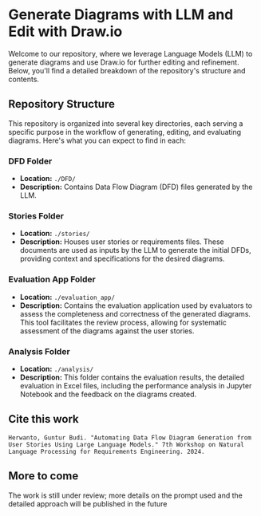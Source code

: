 # Generate Diagrams with LLM and Edit with Draw.io

Welcome to our repository, where we leverage Language Models (LLM) to generate diagrams and use Draw.io for further editing and refinement. Below, you'll find a detailed breakdown of the repository's structure and contents.

## Repository Structure

This repository is organized into several key directories, each serving a specific purpose in the workflow of generating, editing, and evaluating diagrams. Here's what you can expect to find in each:

### DFD Folder

- **Location:** `./DFD/`
- **Description:** Contains Data Flow Diagram (DFD) files generated by the LLM.

### Stories Folder

- **Location:** `./stories/`
- **Description:** Houses user stories or requirements files. These documents are used as inputs by the LLM to generate the initial DFDs, providing context and specifications for the desired diagrams.

### Evaluation App Folder

- **Location:** `./evaluation_app/`
- **Description:** Contains the evaluation application used by evaluators to assess the completeness and correctness of the generated diagrams. This tool facilitates the review process, allowing for systematic assessment of the diagrams against the user stories.

### Analysis Folder

- **Location:** `./analysis/`
- **Description:** This folder contains the evaluation results, the detailed evaluation in Excel files, including the performance analysis in Jupyter Notebook and the feedback on the diagrams created.

## Cite this work

``
Herwanto, Guntur Budi. "Automating Data Flow Diagram Generation from User Stories Using Large Language Models." 7th Workshop on Natural Language Processing for Requirements Engineering. 2024.
``

## More to come

The work is still under review; more details on the prompt used and the detailed approach will be published in the future
